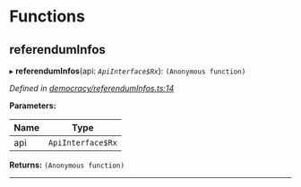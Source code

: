 

# Functions

<a id="referenduminfos"></a>

##  referendumInfos

▸ **referendumInfos**(api: *`ApiInterface$Rx`*): `(Anonymous function)`

*Defined in [democracy/referendumInfos.ts:14](https://github.com/polkadot-js/api/blob/ce6738c/packages/api-derive/src/democracy/referendumInfos.ts#L14)*

**Parameters:**

| Name | Type |
| ------ | ------ |
| api | `ApiInterface$Rx` |

**Returns:** `(Anonymous function)`

___

